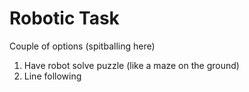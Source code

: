 # Robotic Task
Couple of options (spitballing here)
1. Have robot solve puzzle (like a maze on the ground)
2. Line following
